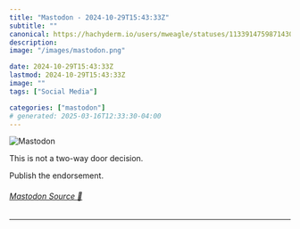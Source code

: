 ```yaml
---
title: "Mastodon - 2024-10-29T15:43:33Z"
subtitle: ""
canonical: https://hachyderm.io/users/mweagle/statuses/113391475987143008
description:
image: "/images/mastodon.png"

date: 2024-10-29T15:43:33Z
lastmod: 2024-10-29T15:43:33Z
image: ""
tags: ["Social Media"]

categories: ["mastodon"]
# generated: 2025-03-16T12:33:30-04:00
---
```

![Mastodon](/images/mastodon.png)

<p>This is not a two-way door decision.</p><p>Publish the endorsement.</p>


###### [Mastodon Source 🐘](https://hachyderm.io/@mweagle/113391475987143008)

___
